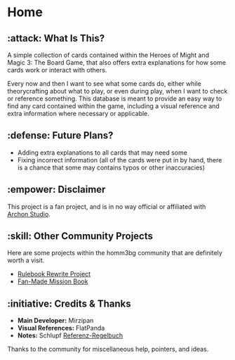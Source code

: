 # Home

## :attack: What Is This?

A simple collection of cards contained within the Heroes of Might and Magic 3: The Board Game, that also offers extra explanations for how some cards work or interact with others.

Every now and then I want to see what some cards do, either while theorycrafting about what to play, or even during play, when I want to check or reference something. This database is meant to provide an easy way to find any card contained within the game, including a visual reference and extra information where necessary or applicable.


## :defense: Future Plans?

* Adding extra explanations to all cards that may need some
* Fixing incorrect information (all of the cards were put in by hand, there is a chance that some may contains typos or other inaccuracies)


## :empower: Disclaimer

This project is a fan project, and is in no way official or affiliated with [Archon Studio](https://archon-studio.com).


## :skill: Other Community Projects

Here are some projects within the homm3bg community that are definitely worth a visit.

- [Rulebook Rewrite Project](https://github.com/Heegu-sama/Homm3BG)
- [Fan-Made Mission Book](https://github.com/qwrtln/Homm3BG-mission-book)


## :initiative: Credits & Thanks

- **Main Developer:** Mirzipan
- **Visual References:** FlatPanda
- **Notes:** Schlupf [Referenz-Regelbuch](https://discord.com/channels/740870068178649108/1269274294408450078/1269274294408450078)

Thanks to the community for miscellaneous help, pointers, and ideas.
